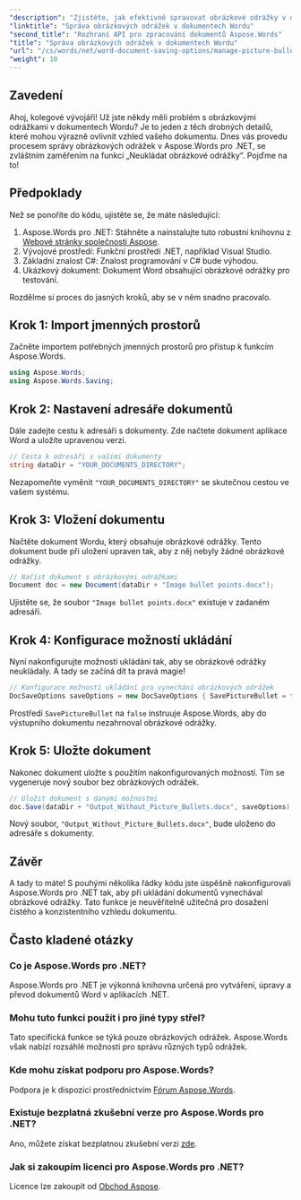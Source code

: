 ```yaml
---
"description": "Zjistěte, jak efektivně spravovat obrázkové odrážky v dokumentech Wordu pomocí Aspose.Words pro .NET. Tato komplexní příručka vás provede kroky nastavení prostředí a konfigurace možností ukládání."
"linktitle": "Správa obrázkových odrážek v dokumentech Wordu"
"second_title": "Rozhraní API pro zpracování dokumentů Aspose.Words"
"title": "Správa obrázkových odrážek v dokumentech Wordu"
"url": "/cs/words/net/word-document-saving-options/manage-picture-bullet/"
"weight": 10
---
```


## Zavedení

Ahoj, kolegové vývojáři! Už jste někdy měli problém s obrázkovými odrážkami v dokumentech Wordu? Je to jeden z těch drobných detailů, které mohou výrazně ovlivnit vzhled vašeho dokumentu. Dnes vás provedu procesem správy obrázkových odrážek v Aspose.Words pro .NET, se zvláštním zaměřením na funkci „Neukládat obrázkové odrážky“. Pojďme na to!

## Předpoklady

Než se ponoříte do kódu, ujistěte se, že máte následující:

1. Aspose.Words pro .NET: Stáhněte a nainstalujte tuto robustní knihovnu z [Webové stránky společnosti Aspose](https://releases.aspose.com/words/net/).
2. Vývojové prostředí: Funkční prostředí .NET, například Visual Studio.
3. Základní znalost C#: Znalost programování v C# bude výhodou.
4. Ukázkový dokument: Dokument Word obsahující obrázkové odrážky pro testování.

Rozdělme si proces do jasných kroků, aby se v něm snadno pracovalo.

## Krok 1: Import jmenných prostorů

Začněte importem potřebných jmenných prostorů pro přístup k funkcím Aspose.Words.

```csharp
using Aspose.Words;
using Aspose.Words.Saving;
```

## Krok 2: Nastavení adresáře dokumentů

Dále zadejte cestu k adresáři s dokumenty. Zde načtete dokument aplikace Word a uložíte upravenou verzi.

```csharp
// Cesta k adresáři s vašimi dokumenty
string dataDir = "YOUR_DOCUMENTS_DIRECTORY";
```

Nezapomeňte vyměnit `"YOUR_DOCUMENTS_DIRECTORY"` se skutečnou cestou ve vašem systému.

## Krok 3: Vložení dokumentu

Načtěte dokument Wordu, který obsahuje obrázkové odrážky. Tento dokument bude při uložení upraven tak, aby z něj nebyly žádné obrázkové odrážky.

```csharp
// Načíst dokument s obrázkovými odrážkami
Document doc = new Document(dataDir + "Image bullet points.docx");
```

Ujistěte se, že soubor `"Image bullet points.docx"` existuje v zadaném adresáři.

## Krok 4: Konfigurace možností ukládání

Nyní nakonfigurujte možnosti ukládání tak, aby se obrázkové odrážky neukládaly. A tady se začíná dít ta pravá magie!

```csharp
// Konfigurace možností ukládání pro vynechání obrázkových odrážek
DocSaveOptions saveOptions = new DocSaveOptions { SavePictureBullet = false };
```

Prostředí `SavePictureBullet` na `false` instruuje Aspose.Words, aby do výstupního dokumentu nezahrnoval obrázkové odrážky.

## Krok 5: Uložte dokument

Nakonec dokument uložte s použitím nakonfigurovaných možností. Tím se vygeneruje nový soubor bez obrázkových odrážek.

```csharp
// Uložit dokument s danými možnostmi
doc.Save(dataDir + "Output_Without_Picture_Bullets.docx", saveOptions);
```

Nový soubor, `"Output_Without_Picture_Bullets.docx"`, bude uloženo do adresáře s dokumenty.

## Závěr

A tady to máte! S pouhými několika řádky kódu jste úspěšně nakonfigurovali Aspose.Words pro .NET tak, aby při ukládání dokumentů vynechával obrázkové odrážky. Tato funkce je neuvěřitelně užitečná pro dosažení čistého a konzistentního vzhledu dokumentu.

## Často kladené otázky

### Co je Aspose.Words pro .NET?
Aspose.Words pro .NET je výkonná knihovna určená pro vytváření, úpravy a převod dokumentů Word v aplikacích .NET.

### Mohu tuto funkci použít i pro jiné typy střel?
Tato specifická funkce se týká pouze obrázkových odrážek. Aspose.Words však nabízí rozsáhlé možnosti pro správu různých typů odrážek.

### Kde mohu získat podporu pro Aspose.Words?
Podpora je k dispozici prostřednictvím [Fórum Aspose.Words](https://forum.aspose.com/c/words/8).

### Existuje bezplatná zkušební verze pro Aspose.Words pro .NET?
Ano, můžete získat bezplatnou zkušební verzi [zde](https://releases.aspose.com/).

### Jak si zakoupím licenci pro Aspose.Words pro .NET?
Licence lze zakoupit od [Obchod Aspose](https://purchase.aspose.com/buy).